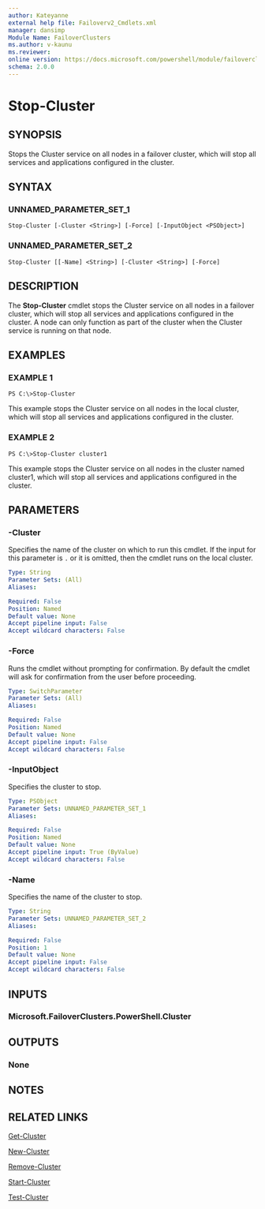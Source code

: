 ```yaml
---
author: Kateyanne
external help file: Failoverv2_Cmdlets.xml
manager: dansimp
Module Name: FailoverClusters
ms.author: v-kaunu
ms.reviewer: 
online version: https://docs.microsoft.com/powershell/module/failoverclusters/stop-cluster?view=windowsserver2012-ps&wt.mc_id=ps-gethelp
schema: 2.0.0
---
```


# Stop-Cluster

## SYNOPSIS
Stops the Cluster service on all nodes in a failover cluster, which will stop all services and applications configured in the cluster.

## SYNTAX

### UNNAMED_PARAMETER_SET_1
```
Stop-Cluster [-Cluster <String>] [-Force] [-InputObject <PSObject>]
```

### UNNAMED_PARAMETER_SET_2
```
Stop-Cluster [[-Name] <String>] [-Cluster <String>] [-Force]
```

## DESCRIPTION
The **Stop-Cluster** cmdlet stops the Cluster service on all nodes in a failover cluster, which will stop all services and applications configured in the cluster.
A node can only function as part of the cluster when the Cluster service is running on that node.

## EXAMPLES

### EXAMPLE 1
```
PS C:\>Stop-Cluster
```

This example stops the Cluster service on all nodes in the local cluster, which will stop all services and applications configured in the cluster.

### EXAMPLE 2
```
PS C:\>Stop-Cluster cluster1
```

This example stops the Cluster service on all nodes in the cluster named cluster1, which will stop all services and applications configured in the cluster.

## PARAMETERS

### -Cluster
Specifies the name of the cluster on which to run this cmdlet.
If the input for this parameter is `.` or it is omitted, then the cmdlet runs on the local cluster.

```yaml
Type: String
Parameter Sets: (All)
Aliases: 

Required: False
Position: Named
Default value: None
Accept pipeline input: False
Accept wildcard characters: False
```

### -Force
Runs the cmdlet without prompting for confirmation.
By default the cmdlet will ask for confirmation from the user before proceeding.

```yaml
Type: SwitchParameter
Parameter Sets: (All)
Aliases: 

Required: False
Position: Named
Default value: None
Accept pipeline input: False
Accept wildcard characters: False
```

### -InputObject
Specifies the cluster to stop.

```yaml
Type: PSObject
Parameter Sets: UNNAMED_PARAMETER_SET_1
Aliases: 

Required: False
Position: Named
Default value: None
Accept pipeline input: True (ByValue)
Accept wildcard characters: False
```

### -Name
Specifies the name of the cluster to stop.

```yaml
Type: String
Parameter Sets: UNNAMED_PARAMETER_SET_2
Aliases: 

Required: False
Position: 1
Default value: None
Accept pipeline input: False
Accept wildcard characters: False
```

## INPUTS

### Microsoft.FailoverClusters.PowerShell.Cluster

## OUTPUTS

### None

## NOTES

## RELATED LINKS

[Get-Cluster](./Get-Cluster.md)

[New-Cluster](./New-Cluster.md)

[Remove-Cluster](./Remove-Cluster.md)

[Start-Cluster](./Start-Cluster.md)

[Test-Cluster](./Test-Cluster.md)

